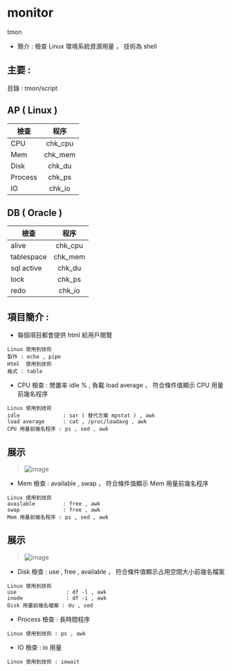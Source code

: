 # monitor
tmon
* 簡介 : 檢查 Linux 環境系統資源用量 ， 技術為 shell
## 主要 :
目錄 : tmon/script
## AP ( Linux )
檢查          | 程序           |
------------- |:-------------:|
CPU           | chk_cpu       |
Mem           | chk_mem       |
Disk          | chk_du        |
Process       | chk_ps        |
IO            | chk_io        |
## DB ( Oracle )
檢查                 | 程序           |
---------------------|:-------------:|
alive                | chk_cpu       |
tablespace           | chk_mem       |
sql active           | chk_du        |
lock                 | chk_ps        |
redo                 | chk_io        |

## 項目簡介 : 
* 每個項目都會提供 html 給用戶閱覽
```
Linux 使用到技術
製作 : echo , pipe
Html  使用到技術
格式 : table
```
* CPU 檢查 : 閒置率 idle % , 負載 load average ， 符合條件值顯示 CPU 用量前幾名程序
```
Linux 使用到技術
idle              : sar ( 替代方案 mpstat ) , awk
load average      : cat , /proc/loadavg , awk
CPU 用量前幾名程序 : ps , sed , awk
```
## 展示
> ![image](https://user-images.githubusercontent.com/96226780/162616698-0c03a238-2a15-4081-a01e-babe399e7291.png)

* Mem 檢查 : available , swap ， 符合條件值顯示 Mem 用量前幾名程序
```
Linux 使用到技術
available         : free , awk
swap              : free , awk
Mem 用量前幾名程序 : ps , sed , awk
```
## 展示
> ![image](https://user-images.githubusercontent.com/96226780/162616711-5977f1ae-1426-44c7-91a6-34887060ca93.png)
* Disk 檢查 : use , free , available ， 符合條件值顯示占用空間大小前幾名檔案
```
Linux 使用到技術
use                : df -l , awk
inode              : df -i , awk
Disk 用量前幾名檔案 : du , sed
```
* Process 檢查 : 長時間程序 
```
Linux 使用到技術 : ps , awk
```
* IO 檢查 : io 用量
```
Linux 使用到技術 : iowait
```
